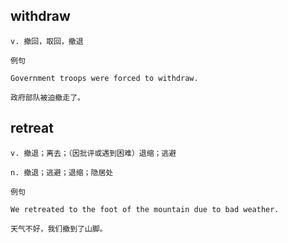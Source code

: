 
## withdraw
```
v. 撤回，取回，撤退

例句

Government troops were forced to withdraw.

政府部队被迫撤走了。
```
## retreat
```
v. 撤退；离去；（因批评或遇到困难）退缩；逃避

n. 撤退；逃避；退缩；隐居处

例句

We retreated to the foot of the mountain due to bad weather.

天气不好，我们撤到了山脚。
```